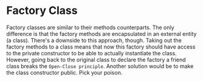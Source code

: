 # Factory Class
Factory classes are similar to their methods counterparts. The only difference is that the factory methods
are encapsulated in an external entity (a class). There's a downside to this approach, though. Taking out
the factory methods to a class means that now this factory should have access to the private constructor
to be able to actually instantiate the class. However, going back to the original class to declare the
factory a friend class breaks the `Open-Close principle`. Another solution would be to make the class
constructor public. Pick your poison.

